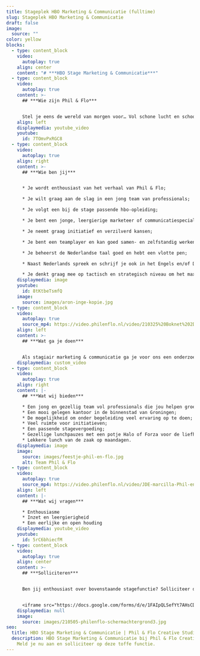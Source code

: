 ```yaml
---
title: Stageplek HBO Marketing & Communicatie (fulltime)
slug: Stageplek HBO Marketing & Communicatie
draft: false
image:
  source: ""
color: yellow
blocks:
  - type: content_block
    video:
      autoplay: true
    align: center
    content: "# ***HBO Stage Marketing & Communicatie***"
  - type: content_block
    video:
      autoplay: true
    content: >-
      ## ***Wie zijn Phil & Flo***


      Stel je eens de wereld van morgen voor… Vol schone lucht en schoon water. Waar alle kinderen naar school kunnen en waar elk mens toegang heeft tot de beste zorg. Omdat te bereiken zetten we onze creativiteit in voor de sectoren die in onze ogen het verschil gaan maken; Innovatieve Technologie, zorg, duurzame energie, onderwijs, goede doelen en fair food. Wat denk jij? Vertel het ons. Zodat we samen de stappen kunnen zetten die nu nodig zijn. Met onze creativiteit en het meest krachtige communicatiemiddel dat onze voorouders al gebruikten: visualisatie. In het verleden met grotschilderingen en handgebaren, nu met waanzinnige 3D animaties, [Virtual Reality](https://www.philenflo.nl/oplossingen/virtual-reality/) en [interactieve video’s](https://www.philenflo.nl/oplossingen/interactieve-video/). Samen met jou vormen wij het beste en leukste team, voor een snelle transitie naar een mooie toekomst. ***Wij zijn Phil & Flo, wij verbeelden de wereld van morgen***.
    align: left
    displaymedia: youtube_video
    youtube:
      id: 7TOmvPxRGC8
  - type: content_block
    video:
      autoplay: true
    align: right
    content: >-
      ## ***Wie ben jij***


      * Je wordt enthousiast van het verhaal van Phil & Flo;

      * Je wilt graag aan de slag in een jong team van professionals;

      * Je volgt een bij de stage passende hbo-opleiding;

      * Je bent een jonge, leergierige marketeer of communicatiespecialist met affiniteit voor film, animatie en design;

      * Je neemt graag initiatief en verzilverd kansen;

      * Je bent een teamplayer en kan goed samen- en zelfstandig werken;

      * Je beheerst de Nederlandse taal goed en hebt een vlotte pen;

      * Naast Nederlands spreek en schrijf je ook in het Engels en/of Duits;

      * Je denkt graag mee op tactisch en strategisch niveau om het maximale resultaat te bereiken.
    displaymedia: image
    youtube:
      id: 8tKtbeTsmfQ
    image:
      source: images/aron-inge-kopie.jpg
  - type: content_block
    video:
      autoplay: true
      source_mp4: https://video.philenflo.nl/video/210325%20Boknet%202D%20kunst%20-%20Phil%20en%20Flo%202D%20animaties.mp4
    align: left
    content: >-
      ## ***Wat ga je doen***


      Als stagiair marketing & communicatie ga je voor ons een onderzoek uitvoeren in lijn met je opleiding en stage-eisen. Naast je onderzoeksopdracht help je ons bij onze dagelijkse bedrijfsvoering. Je draagt verantwoordelijkheid voor onze socials, schrijft pakkende teksten voor de website en ondersteund het team met je schrijfvaardigheid en verfrissende inzichten. Je wordt nauw betrokken bij onze marketing en communicatie overleggen en denkt tijdens deze meetings mee over kansen en optimalisaties.
    displaymedia: custom_video
  - type: content_block
    video:
      autoplay: true
    align: right
    content: |-
      ## ***Wat wij bieden***

      * Een jong en gezellig team vol professionals die jou helpen groeien;
      * Een mooi gelegen kantoor in de binnenstad van Groningen;
      * De mogelijkheid om onder begeleiding veel ervaring op te doen;
      * Veel ruimte voor initiatieven;
      * Een passende stagevergoeding;
      * Gezellige lunchpauzes met een potje Halo of Forza voor de liefhebbers;
      * Lekkere lunch van de zaak op maandagen.
    displaymedia: image
    image:
      source: images/feestje-phil-en-flo.jpg
      alt: Team Phil & Flo
  - type: content_block
    video:
      autoplay: true
      source_mp4: https://video.philenflo.nl/video/JDE-marcilla-Phil-en-Flo-website-source.mp4
    align: left
    content: |-
      ## ***Wat wij vragen***

      * Enthousiasme
      * Inzet en leergierigheid
      * Een eerlijke en open houding
    displaymedia: youtube_video
    youtube:
      id: 5rC6bhiecfM
  - type: content_block
    video:
      autoplay: true
    align: center
    content: >-
      ## ***Solliciteren***


      Ben jij enthousiast over bovenstaande stagefunctie? Solliciteer dan snel door je CV en motivatie (in video- of briefvorm) op te sturen. Heb je vragen, dan kan je ons altijd even bellen. Hopelijk tot binnenkort!


      <iframe src="https://docs.google.com/forms/d/e/1FAIpQLSefYt7AHsCDjjelhrQt9M2vcFS2nOBtCxrUXjfhcwVaYsCWqA/viewform?embedded=true" width="1000" height="1200" frameborder="0" marginheight="0" marginwidth="0">Laden…</iframe>
    displaymedia: null
    image:
      source: images/210505-philenflo-schermachtergrond3.jpg
seo:
  title: HBO Stage Marketing & Communicatie | Phil & Flo Creative Studio
  description: HBO Stage Marketing & Communicatie bij Phil & Flo Creative Studio.
    Meld je nu aan en solliciteer op deze toffe functie.
---
```

